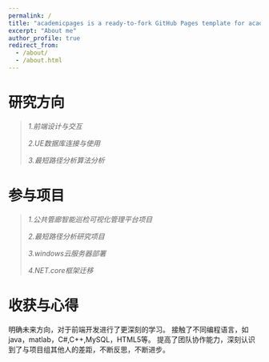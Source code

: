 ```yaml
---
permalink: /
title: "academicpages is a ready-to-fork GitHub Pages template for academic personal websites"
excerpt: "About me"
author_profile: true
redirect_from: 
  - /about/
  - /about.html
---
```


研究方向
======
>*1.前端设计与交互*
>
>*2.UE数据库连接与使用*
>
>*3.最短路径分析算法分析*

参与项目
======
>*1.公共管廊智能巡检可视化管理平台项目*
>
>*2.最短路径分析研究项目*
>
>*3.windows云服务器部署*
>
>*4.NET.core框架迁移*

收获与心得
======
明确未来方向，对于前端开发进行了更深刻的学习。
接触了不同编程语言，如java，matlab，C#,C++,MySQL，HTML5等。
提高了团队协作能力，深刻认识到了与项目组其他人的差距，不断反思，不断进步。
